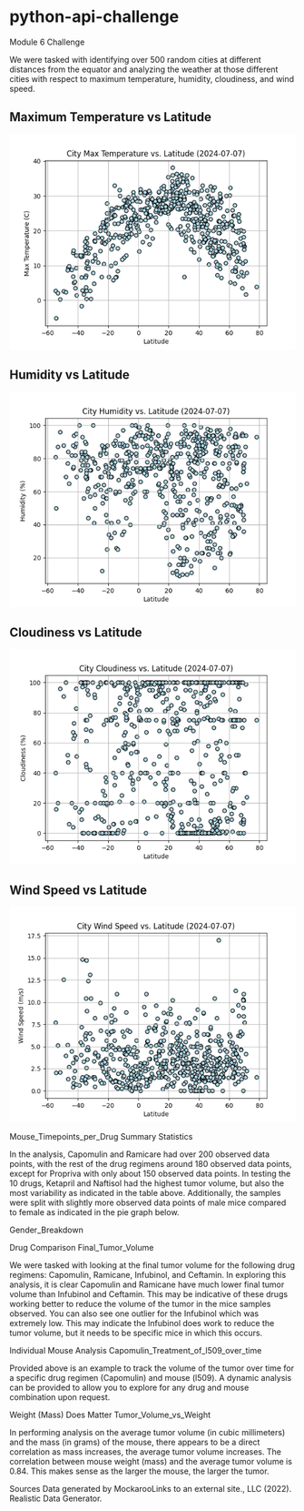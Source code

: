 # python-api-challenge
Module 6 Challenge

We were tasked with identifying over 500 random cities at different distances from the equator and analyzing the weather at those different cities with respect to maximum temperature, humidity, cloudiness, and wind speed.

## Maximum Temperature vs Latitude
![Maximum Temperature vs Latitude](https://github.com/rollernathan/python-api-challenge/blob/main/WeatherPy/output_data/Fig1.png)


## Humidity vs Latitude
![Humidity vs Latitude](https://github.com/rollernathan/python-api-challenge/blob/main/WeatherPy/output_data/Fig2.png)



## Cloudiness vs Latitude
![Cloudiness vs Latitude](https://github.com/rollernathan/python-api-challenge/blob/main/WeatherPy/output_data/Fig3.png)



## Wind Speed vs Latitude
![Wind Speed vs Latitude](https://github.com/rollernathan/python-api-challenge/blob/main/WeatherPy/output_data/Fig4.png)




Mouse_Timepoints_per_Drug Summary Statistics

In the analysis, Capomulin and Ramicare had over 200 observed data points, with the rest of the drug regimens around 180 observed data points, except for Propriva with only about 150 observed data points. In testing the 10 drugs, Ketapril and Naftisol had the highest tumor volume, but also the most variability as indicated in the table above. Additionally, the samples were split with slightly more observed data points of male mice compared to female as indicated in the pie graph below.

Gender_Breakdown

Drug Comparison
Final_Tumor_Volume

We were tasked with looking at the final tumor volume for the following drug regimens: Capomulin, Ramicane, Infubinol, and Ceftamin. In exploring this analysis, it is clear Capomulin and Ramicane have much lower final tumor volume than Infubinol and Ceftamin. This may be indicative of these drugs working better to reduce the volume of the tumor in the mice samples observed. You can also see one outlier for the Infubinol which was extremely low. This may indicate the Infubinol does work to reduce the tumor volume, but it needs to be specific mice in which this occurs.

Individual Mouse Analysis
Capomulin_Treatment_of_l509_over_time

Provided above is an example to track the volume of the tumor over time for a specific drug regimen (Capomulin) and mouse (l509). A dynamic analysis can be provided to allow you to explore for any drug and mouse combination upon request.

Weight (Mass) Does Matter
Tumor_Volume_vs_Weight

In performing analysis on the average tumor volume (in cubic millimeters) and the mass (in grams) of the mouse, there appears to be a direct correlation as mass increases, the average tumor volume increases. The correlation between mouse weight (mass) and the average tumor volume is 0.84. This makes sense as the larger the mouse, the larger the tumor.

Sources
Data generated by MockarooLinks to an external site., LLC (2022). Realistic Data Generator.
